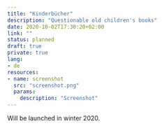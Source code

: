 ```yaml
---
title: "Kinderbücher"
description: "Questionable old children's books"
date: 2020-10-02T17:30:20+02:00
link: ""
status: planned
draft: true
private: true
lang:
- de
resources:
- name: screenshot
  src: "screenshot.png"
  params:
    description: "Screenshot"
---
```

Will be launched in winter 2020.

